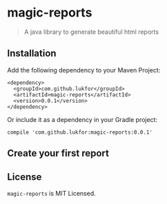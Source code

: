 # magic-reports

> A java library to generate beautiful html reports


## Installation

Add the following dependency to your Maven Project:

    <dependency>
      <groupId>com.github.lukfor</groupId>
      <artifactId>magic-reports</artifactId>
      <version>0.0.1</version>
    </dependency>

Or include it as a dependency in your Gradle project:

    compile 'com.github.lukfor:magic-reports:0.0.1'


## Create your first report



## License

`magic-reports` is MIT Licensed.
